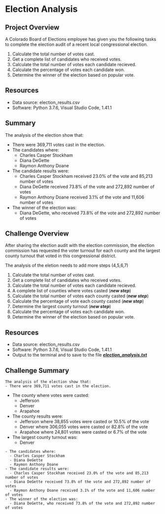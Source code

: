 # Election Analysis

## Project Overview
A Colorado Board of Elections employee has given you the following tasks to complete the election audit of a recent local congressional election.

1. Calculate the total number of votes cast.
2. Get a complete list of candidates who received votes.
3. Calculate the total number of votes each candidate recieved.
4. Calculate the percentage of votes each candidate won.
5. Determine the winner of the election based on popular vote.

## Resources
- Data source: election_results.csv
- Software: Python 3.7.6, Visual Studio Code, 1.41.1

## Summary
The analysis of the election show that:
- There were 369,711 votes cast in the election.
- The candidates where:
  - Charles Casper Stockham
  - Diana DeGette
  - Raymon Anthony Doane
- The candidate results were:
  - Charles Casper Stockham received 23.0% of the vote and 85,213 number of votes
  - Diana DeGette received 73.8% of the vote and 272,892 number of votes
  - Raymon Anthony Doane received 3.1% of the vote and 11,606 number of votes
- The winner of the election was:
  - Diana DeGette, who received 73.8% of the vote and 272,892 number of votes

## Challenge Overview
After sharing the election audit with the election commission, the election commission has requested the voter turnout for each county and the largest county turnout that voted in this congressional district.

The analysis of the eletion needs to add more steps (4,5,6,7)

1. Calculate the total number of votes cast.
2. Get a complete list of candidates who received votes.
3. Calculate the total number of votes each candidate recieved.
4. A complete list of counties where votes casted  (***new step***)
5. Calculate the total number of votes each county casted (***new step***)
6. Calculate the percentage of vote each county casted (***new step***)
7. Determine the largest county turnout (***new step***)
8. Calculate the percentage of votes each candidate won.
9. Determine the winner of the election based on popular vote.

## Resources
- Data source: election_results.csv
- Software: Python 3.7.6, Visual Studio Code, 1.41.1
- Output to the terminal and to save to the file [***election_analysis.txt***](/analysis/election_analysis.txt)

## Challenge Summary
```
The analysis of the election show that:
- There were 369,711 votes cast in the election.
```
- The county where votes were casted:
  - Jefferson
  - Denver
  - Arapahoe
- The county results were:
  - Jefferson where 38,855 votes were casted or 10.5% of the vote
  - Denver where 306,055 votes were casted or 82.8% of the vote
  - Arapahoe where 24,801 votes were casted or 6.7% of the vote
- The largest county turnout was:
  - Denver
```
- The candidates where:
  - Charles Casper Stockham
  - Diana DeGette
  - Raymon Anthony Doane
- The candidate results were:
  - Charles Casper Stockham received 23.0% of the vote and 85,213 number of votes
  - Diana DeGette received 73.8% of the vote and 272,892 number of votes
  - Raymon Anthony Doane received 3.1% of the vote and 11,606 number of votes
- The winner of the election was:
  - Diana DeGette, who received 73.8% of the vote and 272,892 number of votes
```
